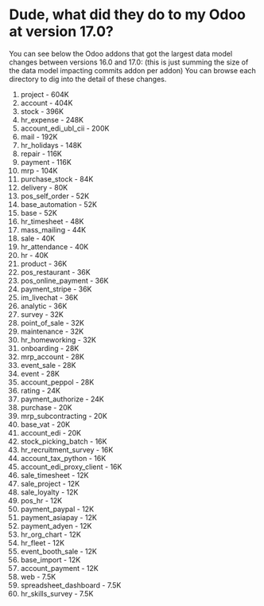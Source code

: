 # Dude, what did they do to my Odoo at version 17.0?

You can see below the Odoo addons that got the largest data model changes between versions 16.0 and 17.0:
(this is just summing the size of the data model impacting commits addon per addon)
You can browse each directory to dig into the detail of these changes.

1. project - 604K
2. account - 404K
3. stock - 396K
4. hr_expense - 248K
5. account_edi_ubl_cii - 200K
6. mail - 192K
7. hr_holidays - 148K
8. repair - 116K
9. payment - 116K
10. mrp - 104K
11. purchase_stock - 84K
12. delivery - 80K
13. pos_self_order - 52K
14. base_automation - 52K
15. base - 52K
16. hr_timesheet - 48K
17. mass_mailing - 44K
18. sale - 40K
19. hr_attendance - 40K
20. hr - 40K
21. product - 36K
22. pos_restaurant - 36K
23. pos_online_payment - 36K
24. payment_stripe - 36K
25. im_livechat - 36K
26. analytic - 36K
27. survey - 32K
28. point_of_sale - 32K
29. maintenance - 32K
30. hr_homeworking - 32K
31. onboarding - 28K
32. mrp_account - 28K
33. event_sale - 28K
34. event - 28K
35. account_peppol - 28K
36. rating - 24K
37. payment_authorize - 24K
38. purchase - 20K
39. mrp_subcontracting - 20K
40. base_vat - 20K
41. account_edi - 20K
42. stock_picking_batch - 16K
43. hr_recruitment_survey - 16K
44. account_tax_python - 16K
45. account_edi_proxy_client - 16K
46. sale_timesheet - 12K
47. sale_project - 12K
48. sale_loyalty - 12K
49. pos_hr - 12K
50. payment_paypal - 12K
51. payment_asiapay - 12K
52. payment_adyen - 12K
53. hr_org_chart - 12K
54. hr_fleet - 12K
55. event_booth_sale - 12K
56. base_import - 12K
57. account_payment - 12K
58. web - 7.5K
59. spreadsheet_dashboard - 7.5K
60. hr_skills_survey - 7.5K

